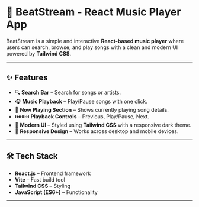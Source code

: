 # 🎵 BeatStream - React Music Player App

BeatStream is a simple and interactive **React-based music player** where users can search, browse, and play songs with a clean and modern UI powered by **Tailwind CSS**.

---

## ✨ Features

- 🔍 **Search Bar** – Search for songs or artists.  
- 🎧 **Music Playback** – Play/Pause songs with one click.  
- 🎼 **Now Playing Section** – Shows currently playing song details.  
- ⏮️⏯️⏭️ **Playback Controls** – Previous, Play/Pause, Next.  
- 🎨 **Modern UI** – Styled using **Tailwind CSS** with a responsive dark theme.  
- 📱 **Responsive Design** – Works across desktop and mobile devices.  

---

## 🛠️ Tech Stack

- **React.js** – Frontend framework  
- **Vite** – Fast build tool  
- **Tailwind CSS** – Styling  
- **JavaScript (ES6+)** – Functionality  

---



